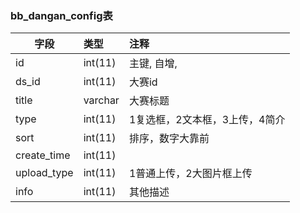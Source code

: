 ### bb_dangan_config表
  
| 字段        | 类型 |    注释 |
| -------- |:------|:------|
|id| int(11) |   主键, 自增, |  
|ds_id| int(11) |  大赛id |  
|title| varchar |   大赛标题 |  
|type| int(11) |   1复选框，2文本框，3上传，4简介 |  
|sort| int(11) |   排序，数字大靠前 |  
|create_time| int(11) |    |  
|upload_type| int(11) | 1普通上传，2大图片框上传   |  
|info| int(11) |  其他描述  |  

